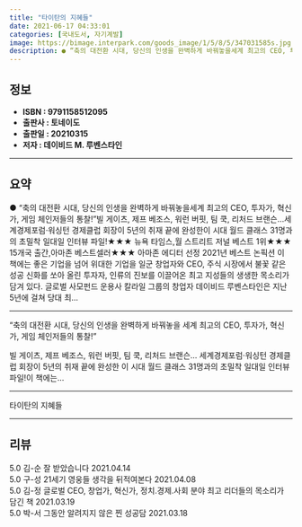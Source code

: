 ```yaml
---
title: "타이탄의 지혜들"
date: 2021-06-17 04:33:01
categories: [국내도서, 자기계발]
image: https://bimage.interpark.com/goods_image/1/5/8/5/347031585s.jpg
description: ● “축의 대전환 시대, 당신의 인생을 완벽하게 바꿔놓을세계 최고의 CEO, 투자가, 혁신가, 게임 체인저들의 통찰!”빌 게이츠, 제프 베조스, 워런 버핏, 팀 쿡, 리처드 브랜슨…세계경제포럼·워싱턴 경제클럽 회장이 5년의 취재 끝에 완성한이 시대 월드 클래스 31명과의 초밀착 일대일
---
```


## **정보**

- **ISBN : 9791158512095**
- **출판사 : 토네이도**
- **출판일 : 20210315**
- **저자 : 데이비드 M. 루벤스타인**

------



## **요약**

●  “축의 대전환 시대, 당신의 인생을 완벽하게 바꿔놓을세계 최고의 CEO, 투자가, 혁신가, 게임 체인저들의 통찰!”빌 게이츠, 제프 베조스, 워런 버핏, 팀 쿡, 리처드 브랜슨…세계경제포럼·워싱턴 경제클럽 회장이 5년의 취재 끝에 완성한이 시대 월드 클래스 31명과의 초밀착 일대일 인터뷰 파일!★★★ 뉴욕 타임스,월 스트리트 저널 베스트 1위★★★ 15개국 출간,아마존 베스트셀러★★★ 아마존 에디터 선정 2021년 베스트 논픽션  이 책에는 좋은 기업을 넘어 위대한 기업을 일군 창업자와 CEO, 주식 시장에서 불꽃 같은 성공 신화를 쏘아 올린 투자자, 인류의 진보를 이끌어온 최고 지성들의 생생한 목소리가 담겨 있다. 글로벌 사모펀드 운용사 칼라일 그룹의 창업자 데이비드 루벤스타인은 지난 5년에 걸쳐 당대 최...

------

“축의 대전환 시대, 당신의 인생을 완벽하게 바꿔놓을
세계 최고의 CEO, 투자가, 혁신가, 게임 체인저들의 통찰!”

빌 게이츠, 제프 베조스, 워런 버핏, 팀 쿡, 리처드 브랜슨…
세계경제포럼·워싱턴 경제클럽 회장이 5년의 취재 끝에 완성한
이 시대 월드 클래스 31명과의 초밀착 일대일 인터뷰 파일!이 책에는... 

------


타이탄의 지혜들 

------


## **리뷰** 

5.0 김-순 잘 받았습니다 2021.04.14 <br/>5.0 구-성 21세기 영웅들 생각을 뒤적여본다 2021.04.08 <br/>5.0 김-정 글로벌 CEO, 창업가, 혁신가, 정치.경제.사회 분야 최고 리더들의 목소리가 담긴 책 2021.03.19 <br/>5.0 박-서 그동안 알려지지 않은 찐 성공담 2021.03.18 <br/>